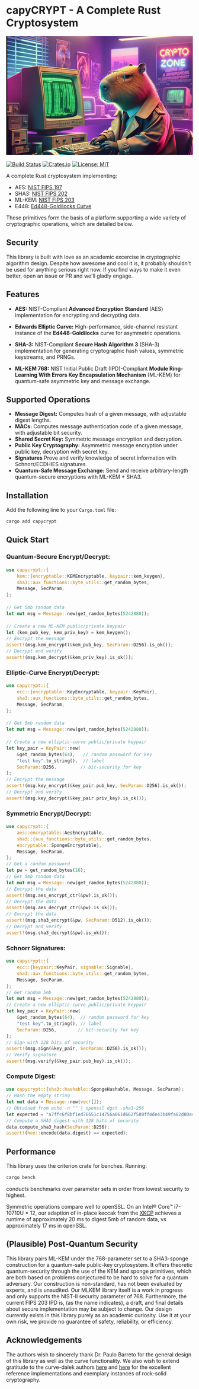 # capyCRYPT - A Complete Rust Cryptosystem
<p align="center">
  <img src="./cc.jpg" width="520" height="320">
</p>


[![Build Status](https://github.com/drcapybara/capyCRYPT-Rust/actions/workflows/rust.yml/badge.svg)](https://github.com/drcapybara/capyCRYPT-Rust/actions/workflows/rust.yml)
[![Crates.io](https://img.shields.io/crates/v/capycrypt?style=flat-square)](https://crates.io/crates/capycrypt)
[![License: MIT](https://img.shields.io/badge/License-MIT-yellow.svg)](https://github.com/drcapybara/capyCRYPT/blob/master/LICENSE.txt) 

A complete Rust cryptosystem implementing: 

- AES: [NIST FIPS 197](https://nvlpubs.nist.gov/nistpubs/FIPS/NIST.FIPS.197-upd1.pdf)
- SHA3: [NIST FIPS 202](https://nvlpubs.nist.gov/nistpubs/fips/nist.fips.202.pdf) 
- ML-KEM: [NIST FIPS 203](https://nvlpubs.nist.gov/nistpubs/FIPS/NIST.FIPS.203.ipd.pdf)
- E448: [Ed448-Goldilocks Curve](https://eprint.iacr.org/2015/625.pdf)

These primitives form the basis of a platform supporting a wide variety of cryptographic operations, which are detailed below.

## Security
This library is built with love as an academic excercise in cryptographic algorithm design. Despite how awesome and cool it is, it probably shouldn't be used for anything serious right now. If you find ways to make it even better, open an issue or PR and we'll gladly engage.

## Features
- **AES:** NIST-Compliant **Advanced Encryption Standard** (AES) implementation for encrypting and decrypting data.

- **Edwards Elliptic Curve:** High-performance, side-channel resistant instance of the **Ed448-Goldilocks** curve for asymmetric operations.

- **SHA-3:** NIST-Compliant **Secure Hash Algorithm 3** (SHA-3) implementation for generating cryptographic hash values, symmetric keystreams, and PRNGs.

- **ML-KEM 768:** NIST Initial Public Draft (IPD)-Compliant **Module Ring-Learning With Errors Key Encapsulation Mechanism** (ML-KEM) for quantum-safe asymmetric key and message exchange.

## Supported Operations
- **Message Digest:** Computes hash of a given message, with adjustable digest lengths.
- **MACs:** Computes message authentication code of a given message, with adjustable bit security.
- **Shared Secret Key:** Symmetric message encryption and decryption.
- **Public Key Cryptography:** Asymmetric message encryption under public key, decryption with secret key.
- **Signatures** Prove and verify knowledge of secret information with Schnorr/ECDHIES signatures.
- **Quantum-Safe Message Exchange:** Send and receive arbitrary-length quantum-secure encryptions with ML-KEM + SHA3.

## Installation
Add the following line to your `Cargo.toml` file:
```bash
cargo add capycrypt
```

## Quick Start
### Quantum-Secure Encrypt/Decrypt:
```rust
use capycrypt::{
    kem::{encryptable::KEMEncryptable, keypair::kem_keygen},
    sha3::aux_functions::byte_utils::get_random_bytes,
    Message, SecParam,
};

// Get 5mb random data
let mut msg = Message::new(get_random_bytes(5242880));

// Create a new ML-KEM public/private keypair
let (kem_pub_key, kem_priv_key) = kem_keygen();
// Encrypt the message
assert!(msg.kem_encrypt(&kem_pub_key, SecParam::D256).is_ok());
// Decrypt and verify
assert!(msg.kem_decrypt(&kem_priv_key).is_ok());
```

### Elliptic-Curve Encrypt/Decrypt:
```rust
use capycrypt::{
    ecc::{encryptable::KeyEncryptable, keypair::KeyPair},
    sha3::aux_functions::byte_utils::get_random_bytes,
    Message, SecParam,
};

// Get 5mb random data
let mut msg = Message::new(get_random_bytes(5242880));

// Create a new elliptic-curve public/private keypair
let key_pair = KeyPair::new(
    &get_random_bytes(64),   // random password for key
    "test key".to_string(),  // label
    SecParam::D256,         // bit-security for key
);
// Encrypt the message
assert!(msg.key_encrypt(&key_pair.pub_key, SecParam::D256).is_ok());
// Decrypt and verify
assert!(msg.key_decrypt(&key_pair.priv_key).is_ok());
```

### Symmetric Encrypt/Decrypt:
```rust
use capycrypt::{
    aes::encryptable::AesEncryptable,
    sha3::{aux_functions::byte_utils::get_random_bytes, 
    encryptable::SpongeEncryptable},
    Message, SecParam,
};
// Get a random password
let pw = get_random_bytes(16);
// Get 5mb random data
let mut msg = Message::new(get_random_bytes(5242880));
// Encrypt the data
assert!(msg.aes_encrypt_ctr(&pw).is_ok());
// Decrypt the data
assert!(msg.aes_decrypt_ctr(&pw).is_ok());
// Encrypt the data
assert!(msg.sha3_encrypt(&pw, SecParam::D512).is_ok());
// Decrypt and verify
assert!(msg.sha3_decrypt(&pw).is_ok());
```

### Schnorr Signatures:
```rust
use capycrypt::{
    ecc::{keypair::KeyPair, signable::Signable},
    sha3::aux_functions::byte_utils::get_random_bytes,
    Message, SecParam,
};
// Get random 5mb
let mut msg = Message::new(get_random_bytes(5242880));
// Create a new elliptic-curve public/private keypair
let key_pair = KeyPair::new(
    &get_random_bytes(64),  // random password for key
    "test key".to_string(), // label
    SecParam::D256,        // bit-security for key
);
// Sign with 128 bits of security
assert!(msg.sign(&key_pair, SecParam::D256).is_ok());
// Verify signature
assert!(msg.verify(&key_pair.pub_key).is_ok());
```

### Compute Digest:
```rust
use capycrypt::{sha3::hashable::SpongeHashable, Message, SecParam};
// Hash the empty string
let mut data = Message::new(vec![]);
// Obtained from echo -n "" | openssl dgst -sha3-256
let expected = "a7ffc6f8bf1ed76651c14756a061d662f580ff4de43b49fa82d80a4b80f8434a";
// Compute a SHA3 digest with 128 bits of security
data.compute_sha3_hash(SecParam::D256);
assert!(hex::encode(data.digest) == expected);
```

## Performance
This library uses the criterion crate for benches. Running:
```bash
cargo bench
```
conducts benchmarks over parameter sets in order from lowest security to highest.

Symmetric operations compare well to openSSL. On an Intel® Core™ i7-10710U × 12, our adaption of in-place keccak from the [XKCP](https://github.com/XKCP/XKCP) achieves a runtime of approximately 20 ms to digest 5mb of random data, vs approximately 17 ms in openSSL.

## (Plausible) Post-Quantum Security
This library pairs ML-KEM under the 768-parameter set to a SHA3-sponge construction for a quantum-safe public-key cryptosystem. It offers theoretic quantum-security through the use of the KEM and sponge primitives, which are both based on problems conjectured to be hard to solve for a quantum adversary. Our construction is non-standard, has not been evaluated by experts, and is unaudited. Our MLKEM library itself is a work in progress and only supports the NIST-II security parameter of 768. Furthermore, the current FIPS 203 IPD is, (as the name indicates), a draft, and final details about secure implementation may be subject to change. Our design currently exists in this library purely as an academic curiosity. Use it at your own risk, we provide no guarantee of safety, reliability, or efficiency.

## Acknowledgements

The authors wish to sincerely thank Dr. Paulo Barreto for the general design of this library as well as the curve functionality. We also wish to extend gratitude to the curve-dalek authors [here](https://github.com/crate-crypto/Ed448-Goldilocks) and [here](https://docs.rs/curve25519-dalek/4.1.1/curve25519_dalek/) for the excellent reference implementations and exemplary instances of rock-solid cryptography.
